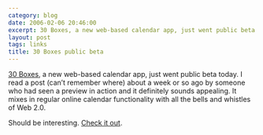 ```yaml
---
category: blog
date: 2006-02-06 20:46:00
excerpt: 30 Boxes, a new web-based calendar app, just went public beta today.
layout: post
tags: links
title: 30 Boxes public beta
---
```


[30 Boxes](http://www.30boxes.com/), a new web-based calendar app, just went public beta today. I read a post (can’t remember where) about a week or so ago by someone who had seen a preview in action and it definitely sounds appealing. It mixes in regular online calendar functionality with all the bells and whistles of Web 2.0.

Should be interesting. [Check it out](http://www.30boxes.com/).